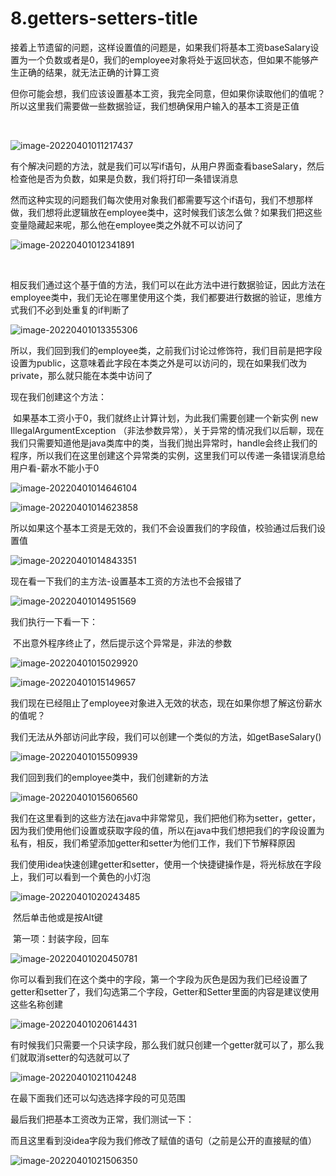 # 8.getters-setters-title



​		接着上节遗留的问题，这样设置值的问题是，如果我们将基本工资baseSalary设置为一个负数或者是0，我们的employee对象将处于返回状态，但如果不能够产生正确的结果，就无法正确的计算工资

​		但你可能会想，我们应该设置基本工资，我完全同意，但如果你读取他们的值呢？所以这里我们需要做一些数据验证，我们想确保用户输入的基本工资是正值

​		

![image-20220401011217437](../../../../../.vuepress/public/images/image-20220401011217437.png)



​    有个解决问题的方法，就是我们可以写if语句，从用户界面查看baseSalary，然后检查他是否为负数，如果是负数，我们将打印一条错误消息

​	然而这种实现的问题我们每次使用对象我们都需要写这个if语句，我们不想那样做，我们想将此逻辑放在employee类中，这时候我们该怎么做？如果我们把这些变量隐藏起来呢，那么他在employee类之外就不可以访问了

![image-20220401012341891](../../../../../.vuepress/public/images/image-20220401012341891.png)

​	

​	相反我们通过这个基于值的方法，我们可以在此方法中进行数据验证，因此方法在employee类中，我们无论在哪里使用这个类，我们都要进行数据的验证，思维方式我们不必到处重复的if判断了

![image-20220401013355306](../../../../../.vuepress/public/images/image-20220401013355306.png)



​	所以，我们回到我们的employee类，之前我们讨论过修饰符，我们目前是把字段设置为public，这意味着此字段在本类之外是可以访问的，现在如果我们改为private，那么就只能在本类中访问了

现在我们创建这个方法：

​	如果基本工资小于0，我们就终止计算计划，为此我们需要创建一个新实例 new IllegalArgumentException （非法参数异常），关于异常的情况我们以后聊，现在我们只需要知道他是java类库中的类，当我们抛出异常时，handle会终止我们的程序，所以我们在这里创建这个异常类的实例，这里我们可以传递一条错误消息给用户看-薪水不能小于0

![image-20220401014646104](../../../../../.vuepress/public/images/image-20220401014646104.png)

![image-20220401014623858](../../../../../.vuepress/public/images/image-20220401014623858.png)



​	所以如果这个基本工资是无效的，我们不会设置我们的字段值，校验通过后我们设置值

![image-20220401014843351](../../../../../.vuepress/public/images/image-20220401014843351.png)



现在看一下我们的主方法-设置基本工资的方法也不会报错了

![image-20220401014951569](../../../../../.vuepress/public/images/image-20220401014951569.png)



我们执行一下看一下：

​	不出意外程序终止了，然后提示这个异常是，非法的参数

![image-20220401015029920](../../../../../.vuepress/public/images/image-20220401015029920.png)



![image-20220401015149657](../../../../../.vuepress/public/images/image-20220401015149657.png)



​	我们现在已经阻止了employee对象进入无效的状态，现在如果你想了解这份薪水的值呢？

​	我们无法从外部访问此字段，我们可以创建一个类似的方法，如getBaseSalary()

![image-20220401015509939](../../../../../.vuepress/public/images/image-20220401015509939.png)





我们回到我们的employee类中，我们创建新的方法

![image-20220401015606560](../../../../../.vuepress/public/images/image-20220401015606560.png)



​		我们在这里看到的这些方法在java中非常常见，我们把他们称为setter，getter，因为我们使用他们设置或获取字段的值，所以在java中我们想把我们的字段设置为私有，相反，我们希望添加getter和setter为他们工作，我们下节解释原因



​	我们使用idea快速创建getter和setter，使用一个快捷键操作是，将光标放在字段上，我们可以看到一个黄色的小灯泡

![image-20220401020243485](../../../../../.vuepress/public/images/image-20220401020243485.png)



​	然后单击他或是按Alt键

​		第一项：封装字段，回车

![image-20220401020450781](../../../../../.vuepress/public/images/image-20220401020450781.png)



​		你可以看到我们在这个类中的字段，第一个字段为灰色是因为我们已经设置了getter和setter了，我们勾选第二个字段，Getter和Setter里面的内容是建议使用这些名称创建

![image-20220401020614431](../../../../../.vuepress/public/images/image-20220401020614431.png)



​	有时候我们只需要一个只读字段，那么我们就只创建一个getter就可以了，那么我们就取消setter的勾选就可以了

![image-20220401021104248](../../../../../.vuepress/public/images/image-20220401021104248.png)



 在最下面我们还可以勾选选择字段的可见范围



最后我们把基本工资改为正常，我们测试一下：

​		而且这里看到没idea字段为我们修改了赋值的语句（之前是公开的直接赋的值）

![image-20220401021506350](../../../../../.vuepress/public/images/image-20220401021506350.png)













































































